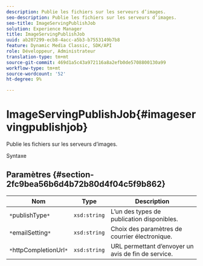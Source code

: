 ```yaml
---
description: Publie les fichiers sur les serveurs d’images.
seo-description: Publie les fichiers sur les serveurs d’images.
seo-title: ImageServingPublishJob
solution: Experience Manager
title: ImageServingPublishJob
uuid: ab207299-ecb8-4acc-a5b3-b7553149b7b8
feature: Dynamic Media Classic, SDK/API
role: Développeur, Administrateur
translation-type: tm+mt
source-git-commit: 469d1a5c43a972116a8a2efb0de5708800130a99
workflow-type: tm+mt
source-wordcount: '52'
ht-degree: 9%

---
```



# ImageServingPublishJob{#imageservingpublishjob}

Publie les fichiers sur les serveurs d’images.

Syntaxe

## Paramètres {#section-2fc9bea56b6d4b72b80d4f04c5f9b862}

| Nom | Type | Description |
|---|---|---|
| `*`publishType`*` | `xsd:string` | L’un des types de publication disponibles. |
| `*`emailSetting`*` | `xsd:string` | Choix des paramètres de courrier électronique. |
| `*`httpCompletionUrl`*` | `xsd:string` | URL permettant d’envoyer un avis de fin de service. |


